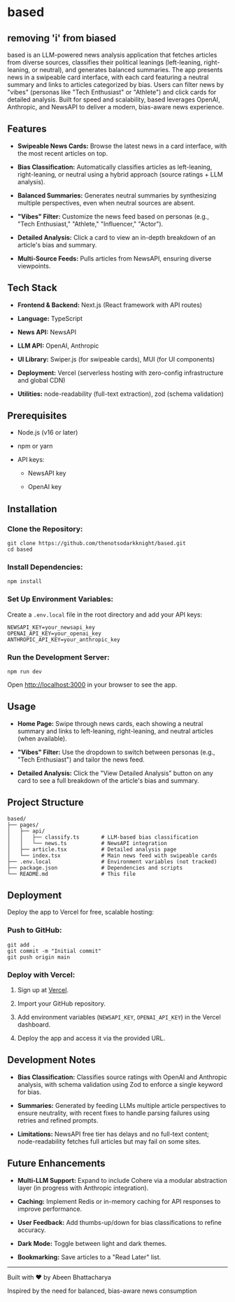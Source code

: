 # based
## removing 'i' from biased
based is an LLM-powered news analysis application that fetches articles from diverse sources, classifies their political leanings (left-leaning, right-leaning, or neutral), and generates balanced summaries. The app presents news in a swipeable card interface, with each card featuring a neutral summary and links to articles categorized by bias. Users can filter news by "vibes" (personas like "Tech Enthusiast" or "Athlete") and click cards for detailed analysis. Built for speed and scalability, based leverages OpenAI, Anthropic, and NewsAPI to deliver a modern, bias-aware news experience.

Features
--------

-   **Swipeable News Cards:** Browse the latest news in a card interface, with the most recent articles on top.

-   **Bias Classification:** Automatically classifies articles as left-leaning, right-leaning, or neutral using a hybrid approach (source ratings + LLM analysis).

-   **Balanced Summaries:** Generates neutral summaries by synthesizing multiple perspectives, even when neutral sources are absent.

-   **"Vibes" Filter:** Customize the news feed based on personas (e.g., "Tech Enthusiast," "Athlete," "Influencer," "Actor").

-   **Detailed Analysis:** Click a card to view an in-depth breakdown of an article's bias and summary.

-   **Multi-Source Feeds:** Pulls articles from NewsAPI, ensuring diverse viewpoints.

Tech Stack
----------

-   **Frontend & Backend:** Next.js (React framework with API routes)

-   **Language:** TypeScript

-   **News API:** NewsAPI

-   **LLM API:** OpenAI, Anthropic

-   **UI Library:** Swiper.js (for swipeable cards), MUI (for UI components)

-   **Deployment:** Vercel (serverless hosting with zero-config infrastructure and global CDN)

-   **Utilities:** node-readability (full-text extraction), zod (schema validation)

Prerequisites
-------------

-   Node.js (v16 or later)

-   npm or yarn

-   API keys:

    -   NewsAPI key

    -   OpenAI key

Installation
------------

### Clone the Repository:

```
git clone https://github.com/thenotsodarkknight/based.git
cd based
```

### Install Dependencies:

```
npm install
```

### Set Up Environment Variables:

Create a `.env.local` file in the root directory and add your API keys:

```
NEWSAPI_KEY=your_newsapi_key
OPENAI_API_KEY=your_openai_key
ANTHROPIC_API_KEY=your_anthropic_key
```

### Run the Development Server:

```
npm run dev
```

Open <http://localhost:3000> in your browser to see the app.

Usage
-----

-   **Home Page:** Swipe through news cards, each showing a neutral summary and links to left-leaning, right-leaning, and neutral articles (when available).

-   **"Vibes" Filter:** Use the dropdown to switch between personas (e.g., "Tech Enthusiast") and tailor the news feed.

-   **Detailed Analysis:** Click the "View Detailed Analysis" button on any card to see a full breakdown of the article's bias and summary.

Project Structure
-----------------

```
based/
├── pages/
│   ├── api/
│   │   ├── classify.ts       # LLM-based bias classification
│   │   └── news.ts           # NewsAPI integration
│   ├── article.tsx           # Detailed analysis page
│   └── index.tsx             # Main news feed with swipeable cards
├── .env.local                # Environment variables (not tracked)
├── package.json              # Dependencies and scripts
└── README.md                 # This file
```

Deployment
----------

Deploy the app to Vercel for free, scalable hosting:

### Push to GitHub:

```
git add .
git commit -m "Initial commit"
git push origin main
```

### Deploy with Vercel:

1.  Sign up at [Vercel](https://vercel.com/).

2.  Import your GitHub repository.

3.  Add environment variables (`NEWSAPI_KEY`, `OPENAI_API_KEY`) in the Vercel dashboard.

4.  Deploy the app and access it via the provided URL.

Development Notes
-----------------

-   **Bias Classification:** Classifies source ratings with OpenAI and Anthropic analysis, with schema validation using Zod to enforce a single keyword for bias.

-   **Summaries:** Generated by feeding LLMs multiple article perspectives to ensure neutrality, with recent fixes to handle parsing failures using retries and refined prompts.

-   **Limitations:** NewsAPI free tier has delays and no full-text content; node-readability fetches full articles but may fail on some sites.

Future Enhancements
-------------------

-   **Multi-LLM Support:** Expand to include Cohere via a modular abstraction layer (in progress with Anthropic integration).

-   **Caching:** Implement Redis or in-memory caching for API responses to improve performance.

-   **User Feedback:** Add thumbs-up/down for bias classifications to refine accuracy.

-   **Dark Mode:** Toggle between light and dark themes.

-   **Bookmarking:** Save articles to a "Read Later" list.

---------------

Built with ❤️ by Abeen Bhattacharya

Inspired by the need for balanced, bias-aware news consumption